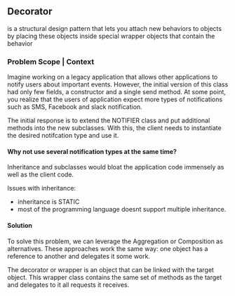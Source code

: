 ## Decorator

is a structural design pattern that lets you attach new behaviors to objects by placing these 
objects inside special wrapper objects that contain the behavior


### Problem Scope | Context

Imagine working on a legacy application that allows other applications to notify
users about important events. However, the initial version of this class had only
few fields, a constructor and a single send method. At some point, you realize that
the users of application expect more types of notifications such as SMS, Facebook
and slack notification.

The initial response is to extend the NOTIFIER class and put additional methods into
the new subclasses. With this, the client needs to instantiate the desired notifcation
type and use it.

#### Why not use several notification types at the same time?

Inheritance and subclasses would bloat the application code immensely as well as the client code.

Issues with inheritance:
- inheritance is STATIC
- most of the programming language doesnt support multiple inheritance.

#### Solution

To solve this problem, we can leverage the Aggregation or Composition as alternatives.
These approaches work the same way: one object has a reference to another and delegates
it some work.

The decorator or wrapper is an object that can be linked with the target object.
This wrapper class contains the same set of methods as the target and delegates to it 
all requests it receives.
